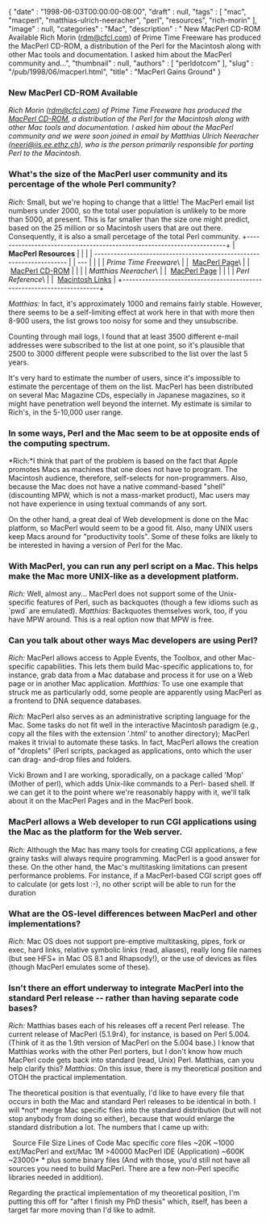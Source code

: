 {
   "date" : "1998-06-03T00:00:00-08:00",
   "draft" : null,
   "tags" : [
      "mac",
      "macperl",
      "matthias-ulrich-neeracher",
      "perl",
      "resources",
      "rich-morin"
   ],
   "image" : null,
   "categories" : "Mac",
   "description" : " New MacPerl CD-ROM Available Rich Morin (rdm@cfcl.com) of Prime Time Freeware has produced the MacPerl CD-ROM, a distribution of the Perl for the Macintosh along with other Mac tools and documentation. I asked him about the MacPerl community and...",
   "thumbnail" : null,
   "authors" : [
      "perldotcom"
   ],
   "slug" : "/pub/1998/06/macperl.html",
   "title" : "MacPerl Gains Ground"
}





### New MacPerl CD-ROM Available

*Rich Morin (<rdm@cfcl.com>) of Prime Time Freeware has produced the
[MacPerl CD-ROM](http://www.ptf.com/macperl/ptf_book/cdrom.html), a
distribution of the Perl for the Macintosh along with other Mac tools
and documentation. I asked him about the MacPerl community and we were
soon joined in email by Matthias Ulrich Neeracher
(<neeri@iis.ee.ethz.ch>), who is the person primarily responsible for
porting Perl to the Macintosh.*

### What's the size of the MacPerl user community and its percentage of the whole Perl community?

*Rich:* Small, but we're hoping to change that a little! The MacPerl
email list numbers under 2000, so the total user population is unlikely
to be more than 5000, at present. This is far smaller than the size one
might predict, based on the 25 million or so Macintosh users that are
out there. Consequently, it is also a small percetage of the total Perl
community.
+-----------------------------------------------------------------------+
| **MacPerl Resources**                                                 |
|                                                                       |
| --------------------------------------------------------------------- |
| ---                                                                   |
|                                                                       |
| *Prime Time Freeware*\                                                |
|  [MacPerl Page](http://www.ptf.com/macperl/)\                         |
|  [MacPerl CD-ROM](http://www.ptf.com/MacPerl/ptf_book/cdrom.html/)    |
|                                                                       |
| *Matthias Neeracher*\                                                 |
|  [MacPerl Page](http://www.iis.ee.ethz.ch/~neeri/macintosh/perl.html) |
|                                                                       |
| *Perl Reference*\                                                     |
|  [Macintosh Links](http://reference.perl.com/query.cgi?mac)           |
+-----------------------------------------------------------------------+

*Matthias:* In fact, it's approximately 1000 and remains fairly stable.
However, there seems to be a self-limiting effect at work here in that
with more then 8-900 users, the list grows too noisy for some and they
unsubscribe.

Counting through mail logs, I found that at least 3500 different e-mail
addresses were subscribed to the list at one point, so it's plausible
that 2500 to 3000 different people were subscribed to the list over the
last 5 years.

It's very hard to estimate the number of users, since it's impossible to
estimate the percentage of them on the list. MacPerl has been
distributed on several Mac Magazine CDs, especially in Japanese
magazines, so it might have penetration well beyond the internet. My
estimate is similar to Rich's, in the 5-10,000 user range.

### In some ways, Perl and the Mac seem to be at opposite ends of the computing spectrum.

*Rich:*I think that part of the problem is based on the fact that Apple
promotes Macs as machines that one does not have to program. The
Macintosh audience, therefore, self-selects for non-programmers.
Also, because the Mac does not have a native command-based "shell"
(discounting MPW, which is not a mass-market product), Mac users may not
have experience in using textual commands of any sort.

On the other hand, a great deal of Web development is done on the Mac
platform, so MacPerl would seem to be a good fit. Also, many UNIX users
keep Macs around for "productivity tools". Some of these folks are
likely to be interested in having a version of Perl for the Mac.

### With MacPerl, you can run any perl script on a Mac. This helps make the Mac more UNIX-like as a development platform.

*Rich:* Well, almost any... MacPerl does not support some of the Unix-
specific features of Perl, such as backquotes (though a few idioms such
as \`pwd\` are emulated). *Matthias:* Backquotes themselves work, too,
if you have MPW around. This is a real option now that MPW is free.
### Can you talk about other ways Mac developers are using Perl?

*Rich:* MacPerl allows access to Apple Events, the Toolbox, and other
Mac-specific capabilities. This lets them build Mac-specific
applications to, for instance, grab data from a Mac database and process
it for use on a Web page or in another Mac application.
*Matthias:* To use one example that struck me as particularly odd, some
people are apparently using MacPerl as a frontend to DNA sequence
databases.

*Rich:* MacPerl also serves as an administrative scripting language for
the Mac. Some tasks do not fit well in the interactive Macintosh
paradigm (e.g., copy all the files with the extension '.html' to another
directory); MacPerl makes it trivial to automate these tasks. In fact,
MacPerl allows the creation of "droplets" (Perl scripts, packaged as
applications, onto which the user can drag- and-drop files and folders.

Vicki Brown and I are working, sporadically, on a package called 'Mop'
(Mother of perl), which adds Unix-like commands to a Perl- based shell.
If we can get it to the point where we're reasonably happy with it,
we'll talk about it on the MacPerl Pages and in the MacPerl book.

### MacPerl allows a Web developer to run CGI applications using the Mac as the platform for the Web server.

*Rich:* Although the Mac has many tools for creating CGI applications, a
few grainy tasks will always require programming. MacPerl is a good
answer for these. On the other hand, the Mac's multitasking limitations
can present performance problems. For instance, if a MacPerl-based CGI
script goes off to calculate (or gets lost :-), no other script will be
able to run for the duration
### What are the OS-level differences between MacPerl and other implementations?

*Rich:* Mac OS does not support pre-emptive multitasking, pipes, fork or
exec, hard links, relative symbolic links (read, aliases), really long
file names (but see HFS+ in Mac OS 8.1 and Rhapsody!), or the use of
devices as files (though MacPerl emulates some of these).
### Isn't there an effort underway to integrate MacPerl into the standard Perl release -- rather than having separate code bases?

*Rich:* Matthias bases each of his releases off a recent Perl release.
The current release of MacPerl (5.1.9r4), for instance, is based on Perl
5.004. (Think of it as the 1.9th version of MacPerl on the 5.004 base.)
I know that Matthias works with the other Perl porters, but I don't know
how much MacPerl code gets back into standard (read, Unix) Perl.
Matthias, can you help clarify this?
*Matthias:* On this issue, there is my theoretical position and OTOH the
practical implementation.

The theoretical position is that eventually, I'd like to have every file
that occurs in both the Mac and standard Perl releases to be identical
in both. I will \*not\* merge Mac specific files into the standard
distribution (but will not stop anybody from doing so either), because
that would enlarge the standard distribution a lot. The numbers that I
came up with:

 
Source File Size
Lines of Code
Mac specific core files
\~20K
\~1000
ext/MacPerl and ext/Mac
1M
&gt;40000
MacPerl IDE (Application)
\~600K
\~23000\*
\* plus some binary files
(And with those, you'd still not have all sources you need to build
MacPerl. There are a few non-Perl specific libraries needed in
addition).

Regarding the practical implementation of my theoretical position, I'm
putting this off for "after I finish my PhD thesis" which, itself, has
been a target far more moving than I'd like to admit.


